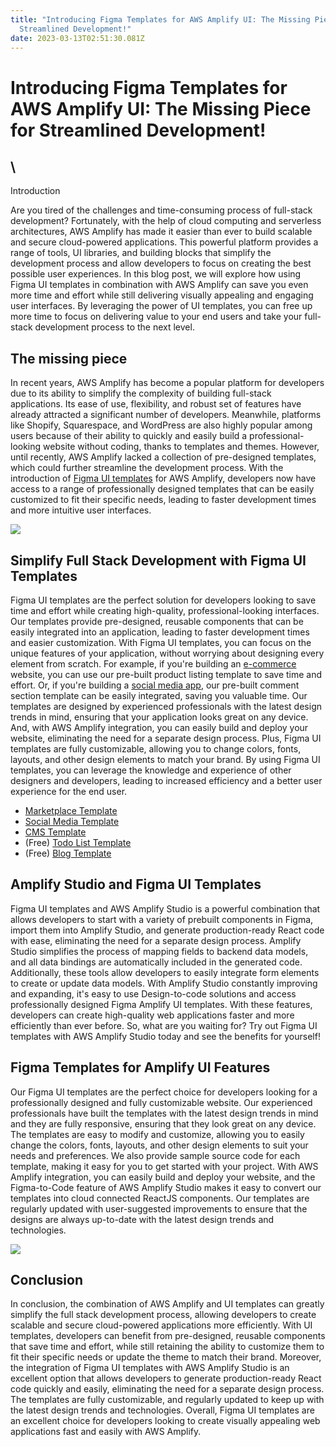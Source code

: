 ```yaml
---
title: "Introducing Figma Templates for AWS Amplify UI: The Missing Piece for
  Streamlined Development!"
date: 2023-03-13T02:51:30.081Z
---
```

# Introducing Figma Templates for AWS Amplify UI: The Missing Piece for Streamlined Development!

## \
Introduction 

Are you tired of the challenges and time-consuming process of full-stack development? Fortunately, with the help of cloud computing and serverless architectures, AWS Amplify has made it easier than ever to build scalable and secure cloud-powered applications. This powerful platform provides a range of tools, UI libraries, and building blocks that simplify the development process and allow developers to focus on creating the best possible user experiences. In this blog post, we will explore how using Figma UI templates in combination with AWS Amplify can save you even more time and effort while still delivering visually appealing and engaging user interfaces. By leveraging the power of UI templates, you can free up more time to focus on delivering value to your end users and take your full-stack development process to the next level. 

## The missing piece 

In recent years, AWS Amplify has become a popular platform for developers due to its ability to simplify the complexity of building full-stack applications. Its ease of use, flexibility, and robust set of features have already attracted a significant number of developers. Meanwhile, platforms like Shopify, Squarespace, and WordPress are also highly popular among users because of their ability to quickly and easily build a professional-looking website without coding, thanks to templates and themes. However, until recently, AWS Amplify lacked a collection of pre-designed templates, which could further streamline the development process. With the introduction of [Figma UI templates](https://amplifyui.com) for AWS Amplify, developers now have access to a range of professionally designed templates that can be easily customized to fit their specific needs, leading to faster development times and more intuitive user interfaces. 

![](/img/og-default-banner.png)

## Simplify Full Stack Development with Figma UI Templates 

Figma UI templates are the perfect solution for developers looking to save time and effort while creating high-quality, professional-looking interfaces. Our templates provide pre-designed, reusable components that can be easily integrated into an application, leading to faster development times and easier customization. With Figma UI templates, you can focus on the unique features of your application, without worrying about designing every element from scratch. For example, if you're building an [e-commerce](https://www.amplifyui.com/templates/marketplace) website, you can use our pre-built product listing template to save time and effort. Or, if you're building a [social media app](https://www.amplifyui.com/templates/socialmedia), our pre-built comment section template can be easily integrated, saving you valuable time. Our templates are designed by experienced professionals with the latest design trends in mind, ensuring that your application looks great on any device. And, with AWS Amplify integration, you can easily build and deploy your website, eliminating the need for a separate design process. Plus, Figma UI templates are fully customizable, allowing you to change colors, fonts, layouts, and other design elements to match your brand. By using Figma UI templates, you can leverage the knowledge and experience of other designers and developers, leading to increased efficiency and a better user experience for the end user. 

* [Marketplace Template](https://www.amplifyui.com/templates/marketplace)
* [S﻿ocial Media Template](https://www.amplifyui.com/templates/socialmedia)
* [C﻿MS Template](https://www.amplifyui.com/templates/cms)
* (Free) [T﻿odo List Template](https://www.amplifyui.com/templates/todo)
* (Free) [B﻿log Template ](https://www.amplifyui.com/templates/blog)

## Amplify Studio and Figma UI Templates 

Figma UI templates and AWS Amplify Studio is a powerful combination that allows developers to start with a variety of prebuilt components in Figma, import them into Amplify Studio, and generate production-ready React code with ease, eliminating the need for a separate design process. Amplify Studio simplifies the process of mapping fields to backend data models, and all data bindings are automatically included in the generated code. Additionally, these tools allow developers to easily integrate form elements to create or update data models. With Amplify Studio constantly improving and expanding, it's easy to use Design-to-code solutions and access professionally designed Figma Amplify UI templates. With these features, developers can create high-quality web applications faster and more efficiently than ever before. So, what are you waiting for? Try out Figma UI templates with AWS Amplify Studio today and see the benefits for yourself! 

## Figma Templates for Amplify UI Features 

Our Figma UI templates are the perfect choice for developers looking for a professionally designed and fully customizable website. Our experienced professionals have built the templates with the latest design trends in mind and they are fully responsive, ensuring that they look great on any device. The templates are easy to modify and customize, allowing you to easily change the colors, fonts, layouts, and other design elements to suit your needs and preferences. We also provide sample source code for each template, making it easy for you to get started with your project. With AWS Amplify integration, you can easily build and deploy your website, and the Figma-to-Code feature of AWS Amplify Studio makes it easy to convert our templates into cloud connected ReactJS components. Our templates are regularly updated with user-suggested improvements to ensure that the designs are always up-to-date with the latest design trends and technologies.

![](/img/og-default-banner.png)

##  Conclusion 

In conclusion, the combination of AWS Amplify and UI templates can greatly simplify the full stack development process, allowing developers to create scalable and secure cloud-powered applications more efficiently. With UI templates, developers can benefit from pre-designed, reusable components that save time and effort, while still retaining the ability to customize them to fit their specific needs or update the theme to match their brand. Moreover, the integration of Figma UI templates with AWS Amplify Studio is an excellent option that allows developers to generate production-ready React code quickly and easily, eliminating the need for a separate design process. The templates are fully customizable, and regularly updated to keep up with the latest design trends and technologies. Overall, Figma UI templates are an excellent choice for developers looking to create visually appealing web applications fast and easily with AWS Amplify.